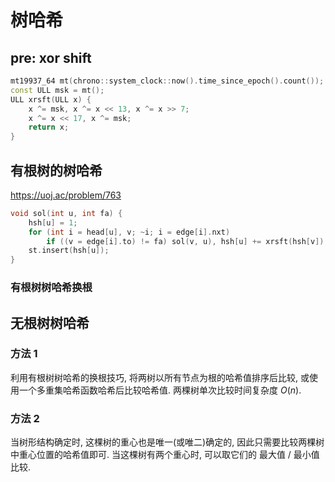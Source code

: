 # 树哈希

## pre: xor shift

```cpp
mt19937_64 mt(chrono::system_clock::now().time_since_epoch().count());
const ULL msk = mt();
ULL xrsft(ULL x) {
	x ^= msk, x ^= x << 13, x ^= x >> 7;
	x ^= x << 17, x ^= msk;
	return x;
}
```

## 有根树的树哈希

https://uoj.ac/problem/763

```cpp
void sol(int u, int fa) {
	hsh[u] = 1;
	for (int i = head[u], v; ~i; i = edge[i].nxt)
		if ((v = edge[i].to) != fa) sol(v, u), hsh[u] += xrsft(hsh[v]);
	st.insert(hsh[u]);
}
```

### 有根树树哈希换根



## 无根树树哈希

### 方法 $1$

利用有根树树哈希的换根技巧, 将两树以所有节点为根的哈希值排序后比较, 或使用一个多重集哈希函数哈希后比较哈希值. 两棵树单次比较时间复杂度 $O(n)$. 

### 方法 $2$

当树形结构确定时, 这棵树的重心也是唯一(或唯二)确定的, 因此只需要比较两棵树中重心位置的哈希值即可. 当这棵树有两个重心时, 可以取它们的 最大值 / 最小值 比较. 

